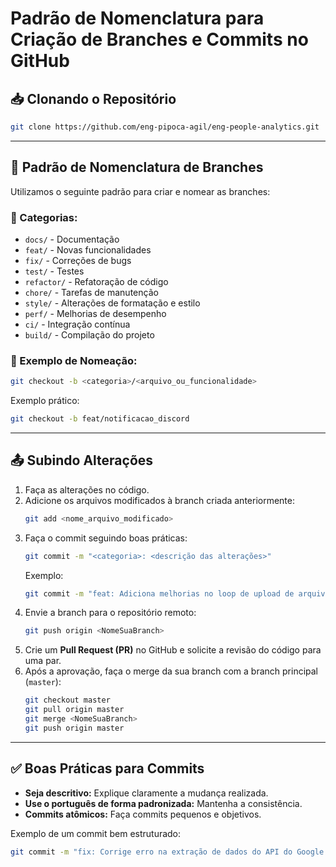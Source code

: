# Padrão de Nomenclatura para Criação de Branches e Commits no GitHub

## 📥 Clonando o Repositório
```bash
git clone https://github.com/eng-pipoca-agil/eng-people-analytics.git
```

---

## 🌿 Padrão de Nomenclatura de Branches
Utilizamos o seguinte padrão para criar e nomear as branches:

### 📌 Categorias:
- `docs/` - Documentação
- `feat/` - Novas funcionalidades
- `fix/` - Correções de bugs
- `test/` - Testes
- `refactor/` - Refatoração de código
- `chore/` - Tarefas de manutenção
- `style/` - Alterações de formatação e estilo
- `perf/` - Melhorias de desempenho
- `ci/` - Integração contínua
- `build/` - Compilação do projeto

### 📌 Exemplo de Nomeação:
```bash
git checkout -b <categoria>/<arquivo_ou_funcionalidade>
```
Exemplo prático:
```bash
git checkout -b feat/notificacao_discord
```

---

## 📤 Subindo Alterações
1. Faça as alterações no código.
2. Adicione os arquivos modificados à branch criada anteriormente:
   ```bash
   git add <nome_arquivo_modificado>
   ```
3. Faça o commit seguindo boas práticas:
   ```bash
   git commit -m "<categoria>: <descrição das alterações>"
   ```
   Exemplo:
   ```bash
   git commit -m "feat: Adiciona melhorias no loop de upload de arquivos no Google Drive"
   ```
4. Envie a branch para o repositório remoto:
   ```bash
   git push origin <NomeSuaBranch>
   ```
5. Crie um **Pull Request (PR)** no GitHub e solicite a revisão do código para uma par.
6. Após a aprovação, faça o merge da sua branch com a branch principal (`master`):
   ```bash
   git checkout master
   git pull origin master
   git merge <NomeSuaBranch>
   git push origin master
   ```

---

## ✅ Boas Práticas para Commits
- **Seja descritivo:** Explique claramente a mudança realizada.
- **Use o português de forma padronizada:** Mantenha a consistência.
- **Commits atômicos:** Faça commits pequenos e objetivos.

Exemplo de um commit bem estruturado:
```bash
git commit -m "fix: Corrige erro na extração de dados do API do Google Drive"
